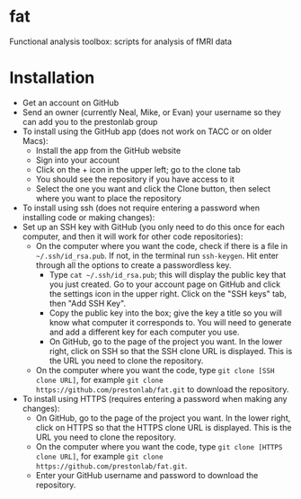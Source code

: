 fat
===

Functional analysis toolbox: scripts for analysis of fMRI data

# Installation

* Get an account on GitHub
* Send an owner (currently Neal, Mike, or Evan) your username so they
can add you to the prestonlab group
* To install using the GitHub app (does not work on TACC or on older
Macs):
  * Install the app from the GitHub website
  * Sign into your account
  * Click on the + icon in the upper left; go to the clone tab
  * You should see the repository if you have access to it
  * Select the one you want and click the Clone button, then select
    where you want to place the repository
* To install using ssh (does not require entering a password when
installing code or making changes):
* Set up an SSH key with GitHub (you only need to do this once for
  each computer, and then it will work for other code repositories):
  * On the computer where you want the code, check if there is a file
    in `~/.ssh/id_rsa.pub`. If not, in the terminal run
    `ssh-keygen`. Hit enter through all the options to create a
    passwordless key.
    * Type `cat ~/.ssh/id_rsa.pub`; this will display the public key
	  that you just created. Go to your account page on GitHub and
	  click the settings icon in the upper right. Click on the "SSH
	  keys" tab, then "Add SSH Key".
    * Copy the public key into the box; give the key a title so you
      will know what computer it corresponds to. You will need to
      generate and add a different key for each computer you use.
    * On GitHub, go to the page of the project you want. In the lower
      right, click on SSH so that the SSH clone URL is displayed. This
      is the URL you need to clone the repository.
  * On the computer where you want the code, type `git clone
  [SSH clone URL]`, for example `git clone
  https://github.com/prestonlab/fat.git` to download the repository.
* To install using HTTPS (requires entering a password when making any
changes):
  * On GitHub, go to the page of the project you want. In the lower
    right, click on HTTPS so that the HTTPS clone URL is
    displayed. This is the URL you need to clone the repository.
  * On the computer where you want the code, type `git clone
    [HTTPS clone URL]`, for example `git clone
    https://github.com/prestonlab/fat.git`.
  * Enter your GitHub username and password to download the
    repository.
